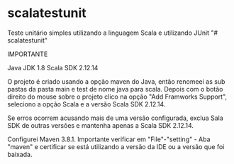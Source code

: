 # scalatestunit
Teste unitário simples utilizando a linguagem Scala e utilizando JUnit
"# scalatestunit" 


IMPORTANTE

Java JDK 1.8
Scala SDK 2.12.14

O projeto é criado usando a opção maven do Java, então renomeei as sub pastas da pasta main e test de nome java para scala.
Depois com o botão direito do mouse sobre o projeto clico na opção "Add Framworks Support", seleciono a opção Scala e a versão
Scala SDK 2.12.14.

Se erros ocorrem acusando mais de uma versão configurada, exclua Sala SDK de outras versões e mantenha apenas a Scala SDK 2.12.14.

Configurei Maven 3.8.1. Importante verificar em "File"-"setting" - Aba "maven" e certificar se está utilizando a versão da IDE ou a versão que foi baixada.
